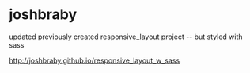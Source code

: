 # joshbraby
updated previously created responsive_layout project -- but styled with sass

http://joshbraby.github.io/responsive_layout_w_sass